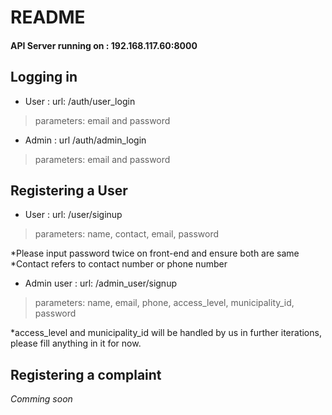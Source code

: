 # README

#### API Server running on : 192.168.117.60:8000

## Logging in

* User : url: /auth/user_login
> parameters: email and password

* Admin : url  /auth/admin_login
> parameters: email and password

## Registering a User

* User : url: /user/siginup
> parameters: name, contact, email, password 

*Please input password twice on front-end and ensure both are same
*Contact refers to contact number or phone number

* Admin user : url: /admin_user/signup
> parameters: name, email, phone, access_level, municipality_id, password

*access_level and municipality_id will be handled by us in further iterations, please fill anything in it for now.

## Registering a complaint

*Comming soon*
